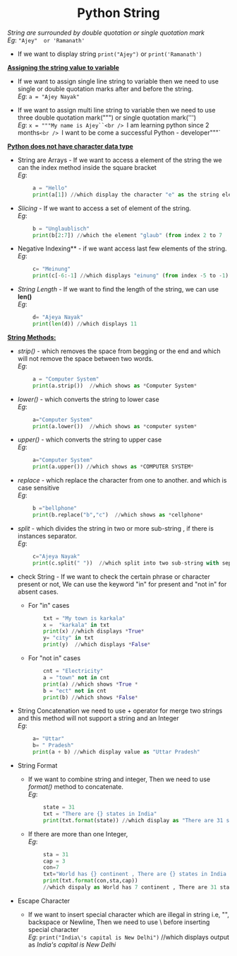 <h1 align="center">Python String</h1>

*String are surrounded by double quotation or single quotation mark* <br />
	*Eg*: `"Ajey"  or 'Ramanath'`

* If we want to display string ```print("Ajey")``` or ```print('Ramanath')``` <br />

<ins>**Assigning the string value to variable**</ins>

* If we want to assign single line string to variable then we need to use single or double quotation marks after and before the string. <br />
		*Eg*: `a = "Ajey Nayak"`

* If we want to assign multi line string to variable then we need to use three double quotation mark(""") or single quotation mark(''') <br />
		*Eg*: `x = """My name is Ajey``<br />
						`I am learning python since 2 months`<br />
						`I want to be come a successful Python - developer"""`<br />

<ins>**Python does not have character data type**</ins>

+ String are Arrays - If we want to access a element of the string the we can the index method inside the square bracket <br />
		*Eg*:  
```python
		a = "Hello"
		print(a[1]) //which display the character "e" as the string element start with index 0.
```

+ *Slicing* - If we want to access a set of element of the string. <br />
		*Eg*:  
```python
		b = "Unglaublisch"
		print(b[2:7]) //which the element "glaub" (from index 2 to 7
```

+ Negative Indexing** - if we want access last few elements of the string. <br />
		*Eg*:  
```python
		c= "Meinung"
		print(c[-6:-1] //which displays "einung" (from index -5 to -1)
```

+ *String Length* - If we want to find the length of the string, we can use **len()**  <br />
		*Eg*: 
```python
		d= "Ajeya Nayak"
		print(len(d)) //which displays 11
```		

<ins>**String Methods:**</ins>

+ *strip()* - which removes the space from begging or the end and which will not remove the space between two words. <br />
		*Eg*: 	
```python
		a = "Computer System" 
		print(a.strip())  //which shows as *Computer System*
```
			  
+ *lower()* - which converts the string to lower case <br />
		*Eg*:  
```python
		a="Computer System" 
		print(a.lower())  //which shows as *computer system*
```
			   
+ *upper()* - which converts the string to upper case <br />
		*Eg*: 
```python
		a="Computer System" 
		print(a.upper()) //which shows as *COMPUTER SYSTEM*
```

+ *replace* - which replace the character from one to another. and which is case sensitive <br />
		*Eg*:  
```python
		b ="bellphone" 
		print(b.replace("b","c")  //which shows as *cellphone*
```
			   
+ *split* - which divides the string in two or more sub-string , if there is instances separator. <br /> 
		*Eg*:  
```python
		c="Ajeya Nayak" 
		print(c.split(" "))  //which split into two sub-string with separator "," at last it shows ['Ajeya' , 'Nayak']
```

* check String - If we want to check the certain phrase or character present or not, We can use the keyword "in"  for present and "not in" for absent cases. <br />
	+ For "in" cases <br />
	```python
			txt = "My town is karkala" 
			x =  "karkala" in txt 
			print(x) //which displays *True*
			y= "city" in txt 
			print(y)  //which displays *False*
	``` 

	+ For "not in" cases <br />
	```python
			cnt = "Electricity" 
			a = "town" not in cnt 
			print(a) //which shows *True *
			b = "ect" not in cnt 
			print(b) //which shows *False*
	```

* String Concatenation we need to use + operator for merge two strings and this method will not support a string and an Integer <br />
	*Eg*:
```python
		a= "Uttar" 
		b= " Pradesh" 
		print(a + b) //which display value as "Uttar Pradesh"
```		

* String Format

	+ If we want to combine string and integer, Then we need to use *format()* method to concatenate. <br />
		*Eg*:	
	```python
			state = 31 
			txt = "There are {} states in India" 
			print(txt.format(state)) //which display as "There are 31 states in India"
	```

	+ If there are more than one Integer, <br />
		*Eg*:
	```python
			sta = 31 
			cap = 3 
			con=7 
			txt="World has {} continent , There are {} states in India and Andhra Pradesh has {} capitals." 
			print(txt.format(con,sta,cap)) 
			//which dispaly as World has 7 continent , There are 31 states in India and Andhra Pradesh has 3 capitals.
	```

* Escape Character

	+ If we want to insert special character  which are illegal in string i.e, "", backspace or Newline, Then we need to use \ before inserting special character <br />
		*Eg*: `print("India\'s capital is New Delhi")` //which displays output as *India's capital is New Delhi*